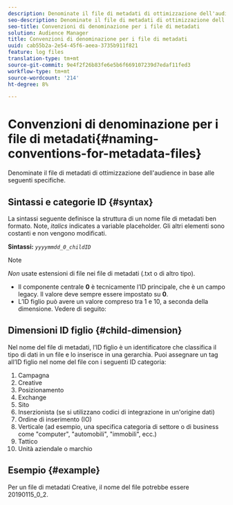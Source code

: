 ```yaml
---
description: Denominate il file di metadati di ottimizzazione dell'audience in base alle seguenti specifiche.
seo-description: Denominate il file di metadati di ottimizzazione dell'audience in base alle seguenti specifiche.
seo-title: Convenzioni di denominazione per i file di metadati
solution: Audience Manager
title: Convenzioni di denominazione per i file di metadati
uuid: cab55b2a-2e54-45f6-aeea-3735b911f821
feature: log files
translation-type: tm+mt
source-git-commit: 9e4f2f26b83fe6e5b6f669107239d7edaf11fed3
workflow-type: tm+mt
source-wordcount: '214'
ht-degree: 8%

---
```



# Convenzioni di denominazione per i file di metadati{#naming-conventions-for-metadata-files}

Denominate il file di metadati di ottimizzazione dell&#39;audience in base alle seguenti specifiche.

## Sintassi e categorie ID {#syntax}

La sintassi seguente definisce la struttura di un nome file di metadati ben formato. Note, *italics* indicates a variable placeholder. Gli altri elementi sono costanti e non vengono modificati.

**Sintassi:** *`yyyymmdd_0_childID`*

>[!NOTE]
>
>*Non* usate estensioni di file nei file di metadati (.txt o di altro tipo).

<!--In the name syntax, you'll notice a parent ID variable. Don't confuse it with the parent ID used in the [metadata file contents](../../../reporting/audience-optimization-reports/metadata-files-intro/metadata-file-contents.md). These 2 variables seem similar, but they represent different things:-->

* Il componente centrale **0** è tecnicamente l’ID principale, che è un campo legacy. Il valore deve sempre essere impostato su **0**.
* L’ID figlio può avere un valore compreso tra 1 e 10, a seconda della dimensione. Vedere di seguito:

## Dimensioni ID figlio {#child-dimension}

Nel nome del file di metadati, l’ID figlio è un identificatore che classifica il tipo di dati in un file e lo inserisce in una gerarchia. Puoi assegnare un tag all’ID figlio nel nome del file con i seguenti ID categoria:

1. Campagna
1. Creative
1. Posizionamento
1. Exchange
1. Sito
1. Inserzionista (se si utilizzano codici di integrazione in un&#39;origine [](../../../features/manage-datasources.md#details)dati)
1. Ordine di inserimento (IO)
1. Verticale (ad esempio, una specifica categoria di settore o di business come &quot;computer&quot;, &quot;automobili&quot;, &quot;immobili&quot;, ecc.)
1. Tattico
1. Unità aziendale o marchio

## Esempio {#example}

Per un file di metadati Creative, il nome del file potrebbe essere 20190115_0_2.

<!--Let's take a look at how you would use these IDs in a metadata file name. As an example, say your data file consists of campaign creatives. In this case, the campaign is a parent object and the creatives are child objects because they belong to, or are contained by, the campaign. As a result, you'd choose the following IDs for the metadata file name:

* Parent ID: `1` 
* Child ID: `2`

Your metadata file name would look like this: `20150827_1_2`

Sometimes, you might have data that does not belong to a parent object. Whenever this is the case, select ID 0 for the parent ID. In this case, your file title would look like this: `20150827_0_2`. -->
